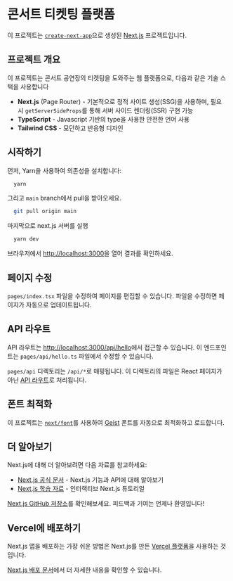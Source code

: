 # 콘서트 티켓팅 플랫폼

이 프로젝트는 [`create-next-app`](https://nextjs.org/docs/pages/api-reference/create-next-app)으로 생성된 [Next.js](https://nextjs.org) 프로젝트입니다.

## 프로젝트 개요

이 프로젝트는 콘서트 공연장의 티켓팅을 도와주는 웹 플랫폼으로, 다음과 같은 기술 스택을 사용합니다

- **Next.js** (Page Router) - 기본적으로 정적 사이트 생성(SSG)을 사용하며, 필요 시 `getServerSideProps`를 통해 서버 사이드 렌더링(SSR) 구현 가능
- **TypeScript** - Javascript 기반의 type을 사용한 안전한 언어 사용
- **Tailwind CSS** - 모던하고 반응형 디자인

## 시작하기

먼저, Yarn을 사용하여 의존성을 설치합니다:

```bash
  yarn
```

그리고 `main` branch에서 pull을 받아오세요.
```bash
  git pull origin main
```
마지막으로 next.js 서버를 실행
```bash
  yarn dev
```

브라우저에서 [http://localhost:3000](http://localhost:3000)을 열어 결과를 확인하세요.

## 페이지 수정

`pages/index.tsx` 파일을 수정하여 페이지를 편집할 수 있습니다. 파일을 수정하면 페이지가 자동으로 업데이트됩니다.

## API 라우트

API 라우트는 [http://localhost:3000/api/hello](http://localhost:3000/api/hello)에서 접근할 수 있습니다. 이 엔드포인트는 `pages/api/hello.ts` 파일에서 수정할 수 있습니다.

`pages/api` 디렉토리는 `/api/*`로 매핑됩니다. 이 디렉토리의 파일은 React 페이지가 아닌 [API 라우트](https://nextjs.org/docs/pages/building-your-application/routing/api-routes)로 처리됩니다.

## 폰트 최적화

이 프로젝트는 [`next/font`](https://nextjs.org/docs/pages/building-your-application/optimizing/fonts)를 사용하여 [Geist](https://vercel.com/font) 폰트를 자동으로 최적화하고 로드합니다.

## 더 알아보기

Next.js에 대해 더 알아보려면 다음 자료를 참고하세요:

- [Next.js 공식 문서](https://nextjs.org/docs) - Next.js 기능과 API에 대해 알아보기
- [Next.js 학습 자료](https://nextjs.org/learn-pages-router) - 인터랙티브 Next.js 튜토리얼

[Next.js GitHub 저장소](https://github.com/vercel/next.js)를 확인해보세요. 피드백과 기여는 언제나 환영입니다!

## Vercel에 배포하기

Next.js 앱을 배포하는 가장 쉬운 방법은 Next.js를 만든 [Vercel 플랫폼](https://vercel.com/new?utm_medium=default-template&filter=next.js&utm_source=create-next-app&utm_campaign=create-next-app-readme)을 사용하는 것입니다.

[Next.js 배포 문서](https://nextjs.org/docs/pages/building-your-application/deploying)에서 더 자세한 내용을 확인할 수 있습니다.

